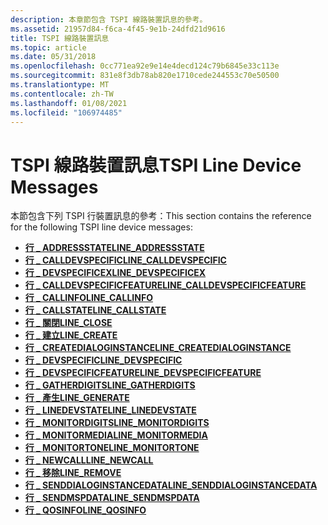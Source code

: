 ```yaml
---
description: 本章節包含 TSPI 線路裝置訊息的參考。
ms.assetid: 21957d84-f6ca-4f45-9e1b-24dfd21d9616
title: TSPI 線路裝置訊息
ms.topic: article
ms.date: 05/31/2018
ms.openlocfilehash: 0cc771ea92e9e14e4decd124c79b6845e33c113e
ms.sourcegitcommit: 831e8f3db78ab820e1710cede244553c70e50500
ms.translationtype: MT
ms.contentlocale: zh-TW
ms.lasthandoff: 01/08/2021
ms.locfileid: "106974485"
---
```

# <a name="tspi-line-device-messages"></a><span data-ttu-id="07539-103">TSPI 線路裝置訊息</span><span class="sxs-lookup"><span data-stu-id="07539-103">TSPI Line Device Messages</span></span>

<span data-ttu-id="07539-104">本節包含下列 TSPI 行裝置訊息的參考：</span><span class="sxs-lookup"><span data-stu-id="07539-104">This section contains the reference for the following TSPI line device messages:</span></span>

-   <span data-ttu-id="07539-105">[**行 \_ ADDRESSSTATE**](/previous-versions/windows/desktop/legacy/ms725215(v=vs.85))</span><span class="sxs-lookup"><span data-stu-id="07539-105">[**LINE\_ADDRESSSTATE**](/previous-versions/windows/desktop/legacy/ms725215(v=vs.85))</span></span>
-   [<span data-ttu-id="07539-106">**行 \_ CALLDEVSPECIFIC**</span><span class="sxs-lookup"><span data-stu-id="07539-106">**LINE\_CALLDEVSPECIFIC**</span></span>](line-calldevspecific.md)
-   <span data-ttu-id="07539-107">[**行 \_ DEVSPECIFICEX**](/previous-versions/windows/desktop/legacy/ms725226(v=vs.85))</span><span class="sxs-lookup"><span data-stu-id="07539-107">[**LINE\_DEVSPECIFICEX**](/previous-versions/windows/desktop/legacy/ms725226(v=vs.85))</span></span>
-   [<span data-ttu-id="07539-108">**行 \_ CALLDEVSPECIFICFEATURE**</span><span class="sxs-lookup"><span data-stu-id="07539-108">**LINE\_CALLDEVSPECIFICFEATURE**</span></span>](line-calldevspecificfeature.md)
-   <span data-ttu-id="07539-109">[**行 \_ CALLINFO**](/previous-versions/windows/desktop/legacy/ms725218(v=vs.85))</span><span class="sxs-lookup"><span data-stu-id="07539-109">[**LINE\_CALLINFO**](/previous-versions/windows/desktop/legacy/ms725218(v=vs.85))</span></span>
-   <span data-ttu-id="07539-110">[**行 \_ CALLSTATE**](/previous-versions/windows/desktop/legacy/ms725219(v=vs.85))</span><span class="sxs-lookup"><span data-stu-id="07539-110">[**LINE\_CALLSTATE**](/previous-versions/windows/desktop/legacy/ms725219(v=vs.85))</span></span>
-   <span data-ttu-id="07539-111">[**行 \_ 關閉**](/previous-versions/windows/desktop/legacy/ms725220(v=vs.85))</span><span class="sxs-lookup"><span data-stu-id="07539-111">[**LINE\_CLOSE**](/previous-versions/windows/desktop/legacy/ms725220(v=vs.85))</span></span>
-   <span data-ttu-id="07539-112">[**行 \_ 建立**](/previous-versions/windows/desktop/legacy/ms725223(v=vs.85))</span><span class="sxs-lookup"><span data-stu-id="07539-112">[**LINE\_CREATE**](/previous-versions/windows/desktop/legacy/ms725223(v=vs.85))</span></span>
-   [<span data-ttu-id="07539-113">**行 \_ CREATEDIALOGINSTANCE**</span><span class="sxs-lookup"><span data-stu-id="07539-113">**LINE\_CREATEDIALOGINSTANCE**</span></span>](line-createdialoginstance.md)
-   <span data-ttu-id="07539-114">[**行 \_ DEVSPECIFIC**](/previous-versions/windows/desktop/legacy/ms725225(v=vs.85))</span><span class="sxs-lookup"><span data-stu-id="07539-114">[**LINE\_DEVSPECIFIC**](/previous-versions/windows/desktop/legacy/ms725225(v=vs.85))</span></span>
-   <span data-ttu-id="07539-115">[**行 \_ DEVSPECIFICFEATURE**](/previous-versions/windows/desktop/legacy/ms725227(v=vs.85))</span><span class="sxs-lookup"><span data-stu-id="07539-115">[**LINE\_DEVSPECIFICFEATURE**](/previous-versions/windows/desktop/legacy/ms725227(v=vs.85))</span></span>
-   <span data-ttu-id="07539-116">[**行 \_ GATHERDIGITS**](/previous-versions/windows/desktop/legacy/ms725229(v=vs.85))</span><span class="sxs-lookup"><span data-stu-id="07539-116">[**LINE\_GATHERDIGITS**](/previous-versions/windows/desktop/legacy/ms725229(v=vs.85))</span></span>
-   <span data-ttu-id="07539-117">[**行 \_ 產生**](/previous-versions/windows/desktop/legacy/ms725230(v=vs.85))</span><span class="sxs-lookup"><span data-stu-id="07539-117">[**LINE\_GENERATE**](/previous-versions/windows/desktop/legacy/ms725230(v=vs.85))</span></span>
-   <span data-ttu-id="07539-118">[**行 \_ LINEDEVSTATE**](/previous-versions/windows/desktop/legacy/ms725231(v=vs.85))</span><span class="sxs-lookup"><span data-stu-id="07539-118">[**LINE\_LINEDEVSTATE**](/previous-versions/windows/desktop/legacy/ms725231(v=vs.85))</span></span>
-   <span data-ttu-id="07539-119">[**行 \_ MONITORDIGITS**](/previous-versions/windows/desktop/legacy/ms725232(v=vs.85))</span><span class="sxs-lookup"><span data-stu-id="07539-119">[**LINE\_MONITORDIGITS**](/previous-versions/windows/desktop/legacy/ms725232(v=vs.85))</span></span>
-   <span data-ttu-id="07539-120">[**行 \_ MONITORMEDIA**](/previous-versions/windows/desktop/legacy/ms725233(v=vs.85))</span><span class="sxs-lookup"><span data-stu-id="07539-120">[**LINE\_MONITORMEDIA**](/previous-versions/windows/desktop/legacy/ms725233(v=vs.85))</span></span>
-   <span data-ttu-id="07539-121">[**行 \_ MONITORTONE**](/previous-versions/windows/desktop/legacy/ms725234(v=vs.85))</span><span class="sxs-lookup"><span data-stu-id="07539-121">[**LINE\_MONITORTONE**](/previous-versions/windows/desktop/legacy/ms725234(v=vs.85))</span></span>
-   [<span data-ttu-id="07539-122">**行 \_ NEWCALL**</span><span class="sxs-lookup"><span data-stu-id="07539-122">**LINE\_NEWCALL**</span></span>](line-newcall.md)
-   <span data-ttu-id="07539-123">[**行 \_ 移除**](/previous-versions/windows/desktop/legacy/ms725237(v=vs.85))</span><span class="sxs-lookup"><span data-stu-id="07539-123">[**LINE\_REMOVE**](/previous-versions/windows/desktop/legacy/ms725237(v=vs.85))</span></span>
-   [<span data-ttu-id="07539-124">**行 \_ SENDDIALOGINSTANCEDATA**</span><span class="sxs-lookup"><span data-stu-id="07539-124">**LINE\_SENDDIALOGINSTANCEDATA**</span></span>](line-senddialoginstancedata.md)
-   [<span data-ttu-id="07539-125">**行 \_ SENDMSPDATA**</span><span class="sxs-lookup"><span data-stu-id="07539-125">**LINE\_SENDMSPDATA**</span></span>](line-sendmspdata.md)
-   [<span data-ttu-id="07539-126">**行 \_ QOSINFO**</span><span class="sxs-lookup"><span data-stu-id="07539-126">**LINE\_QOSINFO**</span></span>](line-qosinfo.md)

 

 
